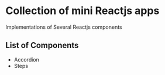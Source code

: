 # Collection of mini Reactjs apps

Implementations of Several Reactjs components

## List of Components
- Accordion
- Steps
